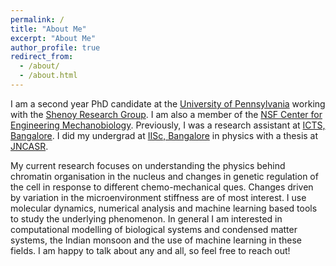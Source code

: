 ```yaml
---
permalink: /
title: "About Me" 
excerpt: "About Me"
author_profile: true
redirect_from: 
  - /about/
  - /about.html
---
```


I am a second year PhD candidate at the [University of Pennsylvania](https://www.upenn.edu) working with the [Shenoy Research Group](https://shenoy.seas.upenn.edu). I am also a member of the [NSF Center for Engineering Mechanobiology](https://cemb.upenn.edu). Previously, I was a research assistant at [ICTS, Bangalore](https://www.icts.res.in). I did my undergrad at [IISc, Bangalore](https://iisc.ac.in) in physics with a thesis at [JNCASR](https://www.jncasr.ac.in/home). 

My current research focuses on understanding the physics behind chromatin organisation in the nucleus and changes in genetic regulation of the cell in response to different chemo-mechanical ques. Changes driven by variation in the microenvironment stiffness are of most interest. I use molecular dynamics, numerical analysis and machine learning based tools to study the underlying phenomenon. In general I am interested in computational modelling of biological systems and condensed matter systems, the Indian monsoon and the use of machine learning in these fields. I am happy to talk about any and all, so feel free to reach out!
